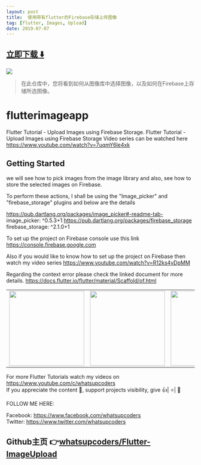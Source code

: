 ```yaml
---
layout: post
title:  使用带有flutter的Firebase存储上传图像
tag: [flutter, Images, Upload]
date: 2019-07-07
---
```


 


## [立即下载 ️⬇️ ](https://codeload.github.com/whatsupcoders/Flutter-ImageUpload/zip/master) 


 
![](https://flutterawesome.com/content/images/2019/06/flutterimageapp.jpg)
 
>
> 在此仓库中，您将看到如何从图像库中选择图像，以及如何在Firebase上存储所选图像。
>

 
# flutterimageapp

Flutter Tutorial - Upload Images using Firebase Storage.
Flutter Tutorial - Upload Images using Firebase Storage Video series can be watched here https://www.youtube.com/watch?v=7uqmY6le4xk

## Getting Started

we will see how to pick images from the image library and also, see how to store the selected images on Firebase.

To perform these actions, I shall be using the "Image_picker" and "firebase_storage" plugins and below are the details

https://pub.dartlang.org/packages/image_picker#-readme-tab-  image_picker: ^0.5.3+1
https://pub.dartlang.org/packages/firebase_storage firebase_storage: ^2.1.0+1

To set up the project on Firebase console use this link https://console.firebase.google.com

Also if you would like to know how to set up the project on Firebase then watch my video series  https://www.youtube.com/watch?v=R12ks4yDpMM 

Regarding the context error please check the linked document for more details.
https://docs.flutter.io/flutter/material/Scaffold/of.html

<div style="text-align: center">
    <table>
        <tr>
            <td style="text-align: center">
                    <img src="https://github.com/whatsupcoders/Flutter-ImageUpload/blob/master/assets/Screenshot_1560141615.png" width="200"/>
            </td>            
            <td style="text-align: center">              
                     <img src="https://github.com/whatsupcoders/Flutter-ImageUpload/blob/master/assets/Screenshot_1560142436.png" width="200"/>
            </td>
            <td style="text-align: center">
                    <img src="https://github.com/whatsupcoders/Flutter-ImageUpload/blob/master/assets/imageupload.gif" width="200"/>
            </td>           
      </tr>
  </table>
  </div>
  
For more Flutter Tutorials watch my videos on https://www.youtube.com/c/whatsupcoders <br />
If you appreciate the content 📖, support projects visibility, give 👍| ⭐| 👏

FOLLOW ME HERE:

Facebook: https://www.facebook.com/whatsupcoders <br />
Twitter: https://www.twitter.com/whatsupcoders

## Github主页 👉[whatsupcoders/Flutter-ImageUpload](http://github.com/whatsupcoders/Flutter-ImageUpload)